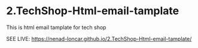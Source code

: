 # 2.TechShop-Html-email-tamplate
This is html email tamplate for tech shop

SEE LIVE: https://nenad-loncar.github.io/2.TechShop-Html-email-tamplate/

